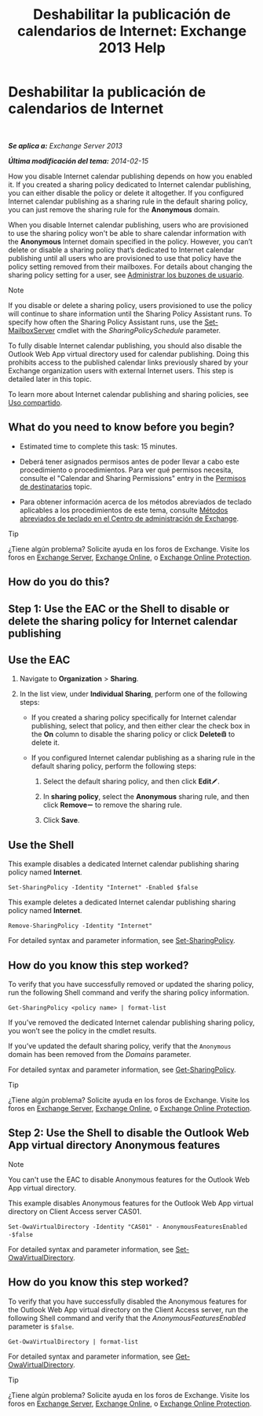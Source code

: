 ﻿---
title: 'Deshabilitar la publicación de calendarios de Internet: Exchange 2013 Help'
TOCTitle: Deshabilitar la publicación de calendarios de Internet
ms:assetid: f26dbf04-9dae-460f-a987-2ad3dfbc7b7e
ms:mtpsurl: https://technet.microsoft.com/es-es/library/JJ853047(v=EXCHG.150)
ms:contentKeyID: 50556909
ms.date: 05/22/2018
mtps_version: v=EXCHG.150
ms.translationtype: MT
---

# Deshabilitar la publicación de calendarios de Internet

 

_**Se aplica a:** Exchange Server 2013_

_**Última modificación del tema:** 2014-02-15_

How you disable Internet calendar publishing depends on how you enabled it. If you created a sharing policy dedicated to Internet calendar publishing, you can either disable the policy or delete it altogether. If you configured Internet calendar publishing as a sharing rule in the default sharing policy, you can just remove the sharing rule for the **Anonymous** domain.

When you disable Internet calendar publishing, users who are provisioned to use the sharing policy won't be able to share calendar information with the **Anonymous** Internet domain specified in the policy. However, you can’t delete or disable a sharing policy that’s dedicated to Internet calendar publishing until all users who are provisioned to use that policy have the policy setting removed from their mailboxes. For details about changing the sharing policy setting for a user, see [Administrar los buzones de usuario](manage-user-mailboxes-exchange-2013-help.md).


> [!NOTE]
> If you disable or delete a sharing policy, users provisioned to use the policy will continue to share information until the Sharing Policy Assistant runs. To specify how often the Sharing Policy Assistant runs, use the <A href="https://technet.microsoft.com/es-es/library/aa998651(v=exchg.150)">Set-MailboxServer</A> cmdlet with the <EM>SharingPolicySchedule</EM> parameter.



To fully disable Internet calendar publishing, you should also disable the Outlook Web App virtual directory used for calendar publishing. Doing this prohibits access to the published calendar links previously shared by your Exchange organization users with external Internet users. This step is detailed later in this topic.

To learn more about Internet calendar publishing and sharing policies, see [Uso compartido](sharing-exchange-2013-help.md).

## What do you need to know before you begin?

  - Estimated time to complete this task: 15 minutes.

  - Deberá tener asignados permisos antes de poder llevar a cabo este procedimiento o procedimientos. Para ver qué permisos necesita, consulte el "Calendar and Sharing Permissions" entry in the [Permisos de destinatarios](recipients-permissions-exchange-2013-help.md) topic.

  - Para obtener información acerca de los métodos abreviados de teclado aplicables a los procedimientos de este tema, consulte [Métodos abreviados de teclado en el Centro de administración de Exchange](keyboard-shortcuts-in-the-exchange-admin-center-exchange-online-protection-help.md).


> [!TIP]
> ¿Tiene algún problema? Solicite ayuda en los foros de Exchange. Visite los foros en <A href="https://go.microsoft.com/fwlink/p/?linkid=60612">Exchange Server</A>, <A href="https://go.microsoft.com/fwlink/p/?linkid=267542">Exchange Online</A>, o <A href="https://go.microsoft.com/fwlink/p/?linkid=285351">Exchange Online Protection</A>.



## How do you do this?

## Step 1: Use the EAC or the Shell to disable or delete the sharing policy for Internet calendar publishing

## Use the EAC

1.  Navigate to **Organization** \> **Sharing**.

2.  In the list view, under **Individual Sharing**, perform one of the following steps:
    
      - If you created a sharing policy specifically for Internet calendar publishing, select that policy, and then either clear the check box in the **On** column to disable the sharing policy or click **Delete**![Eliminar icono](images/Dd979797.14f639f6-61e8-4418-bbfb-0db14de9d2f5(EXCHG.150).gif "Eliminar icono") to delete it.
    
      - If you configured Internet calendar publishing as a sharing rule in the default sharing policy, perform the following steps:
        
        1.  Select the default sharing policy, and then click **Edit**![Icono Editar](images/Bb124582.6f53ccb2-1f13-4c02-bea0-30690e6ea71d(EXCHG.150).gif "Icono Editar").
        
        2.  In **sharing policy**, select the **Anonymous** sharing rule, and then click **Remove**![Icono de quitar](images/JJ657492.479b6ced-8d64-4277-a725-f17fea202b28(EXCHG.150).gif "Icono de quitar") to remove the sharing rule.
        
        3.  Click **Save**.

## Use the Shell

This example disables a dedicated Internet calendar publishing sharing policy named **Internet**.

    Set-SharingPolicy -Identity "Internet" -Enabled $false

This example deletes a dedicated Internet calendar publishing sharing policy named **Internet**.

    Remove-SharingPolicy -Identity "Internet"

For detailed syntax and parameter information, see [Set-SharingPolicy](https://technet.microsoft.com/es-es/library/dd297931\(v=exchg.150\)).

## How do you know this step worked?

To verify that you have successfully removed or updated the sharing policy, run the following Shell command and verify the sharing policy information.

    Get-SharingPolicy <policy name> | format-list

If you’ve removed the dedicated Internet calendar publishing sharing policy, you won’t see the policy in the cmdlet results.

If you’ve updated the default sharing policy, verify that the `Anonymous` domain has been removed from the *Domains* parameter.

For detailed syntax and parameter information, see [Get-SharingPolicy](https://technet.microsoft.com/es-es/library/dd335081\(v=exchg.150\)).


> [!TIP]
> ¿Tiene algún problema? Solicite ayuda en los foros de Exchange. Visite los foros en <A href="https://go.microsoft.com/fwlink/p/?linkid=60612">Exchange Server</A>, <A href="https://go.microsoft.com/fwlink/p/?linkid=267542">Exchange Online</A>, o <A href="https://go.microsoft.com/fwlink/p/?linkid=285351">Exchange Online Protection</A>.



## Step 2: Use the Shell to disable the Outlook Web App virtual directory Anonymous features


> [!NOTE]
> You can't use the EAC to disable Anonymous features for the Outlook Web App virtual directory.



This example disables Anonymous features for the Outlook Web App virtual directory on Client Access server CAS01.

    Set-OwaVirtualDirectory -Identity "CAS01" - AnonymousFeaturesEnabled -$false

For detailed syntax and parameter information, see [Set-OwaVirtualDirectory](https://technet.microsoft.com/es-es/library/bb123515\(v=exchg.150\)).

## How do you know this step worked?

To verify that you have successfully disabled the Anonymous features for the Outlook Web App virtual directory on the Client Access server, run the following Shell command and verify that the *AnonymousFeaturesEnabled* parameter is `$false`.

    Get-OwaVirtualDirectory | format-list

For detailed syntax and parameter information, see [Get-OwaVirtualDirectory](https://technet.microsoft.com/es-es/library/aa998588\(v=exchg.150\)).


> [!TIP]
> ¿Tiene algún problema? Solicite ayuda en los foros de Exchange. Visite los foros en <A href="https://go.microsoft.com/fwlink/p/?linkid=60612">Exchange Server</A>, <A href="https://go.microsoft.com/fwlink/p/?linkid=267542">Exchange Online</A>, o <A href="https://go.microsoft.com/fwlink/p/?linkid=285351">Exchange Online Protection</A>.


